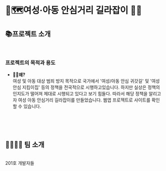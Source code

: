 # 🚩🗺여성·아동 안심거리 길라잡이 🏃‍♂️

## 📚프로젝트 소개
<br>


### 프로젝트의 목적과 용도

* **🤷‍♂️왜?**<br>
여성 및 아동 대상 범죄 방지 목적으로 국가에서 '여성/아동 안심 귀갓길' 및 '여성 안심 지킴이집' 등의 정책을 전국적으로 시행하고있습니다.
하지만 실상은 정책의 인지도가 떨어져 제대로 시행되고 있다고 보기 힘들다. 따라서 해당 정책을 알리고자 여성 아동 안심거리 길라잡이를 만들었습니다. 
웹앱 프로젝트로 사이트를 확인 할 수 있습니다.
<br>
<br>
<br>


## 👨‍👨‍👧‍👧 팀 소개 
<br>
201호 개발자들
